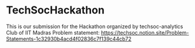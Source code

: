 # TechSocHackathon
This is our submission for the Hackathon organized by techsoc-analytics Club of IIT Madras
Problem statement: https://techsoc.notion.site/Problem-Statements-1c32930b4acd4f02836c7f139c44cb72
